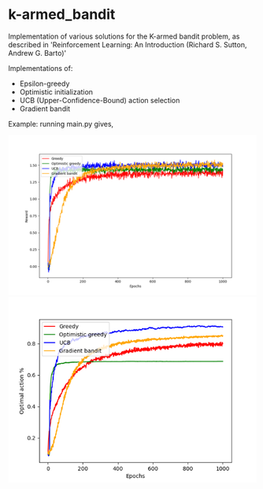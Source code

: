 # k-armed_bandit
Implementation of various solutions for the K-armed bandit problem, as described in 'Reinforcement Learning: An Introduction (Richard S. Sutton, Andrew G. Barto)'

Implementations of:
* Epsilon-greedy
* Optimistic initialization
* UCB (Upper-Confidence-Bound) action selection
* Gradient bandit

Example: running main.py gives,

![Alt text](/images/reward.png?raw=true "Plot of reward")
![Alt text](/images/optimal.png?raw=true "Plot of optimal action %")
